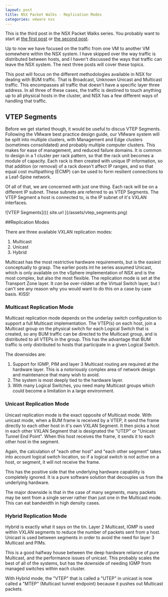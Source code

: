 ```yaml
---
layout: post
title: NSX Packet Walks - Replication Modes
categories: vmware nsx
---
```


This is the third post in the NSX Packet Walks series. You probably want to start at [the first post](http://vantmet.github.io/2015/02/10/packet-walks) or [the second post](http://vantmet.github.io/2015/03/24/packet-walks1).

Up to now we have focused on the traffic from one VM to another VM somewhere within the NSX system. I have skipped over the way traffic is distributed between hosts, and I haven't discussed the ways that traffic can leave the NSX system. The next three posts will cover these topics.

This post will focus on the different methodologies available in NSX for dealing with BUM traffic. That is Broadcast, Unknown Unicast and Multicast traffic. This encompasses all traffic that doesn't have a specific layer three address. In all three of these cases, the traffic is destined to touch anything up to all physical hosts in the cluster, and NSX has a few different ways of handling that traffic.

## VTEP Segments

Before we get started though, it would be useful to discus VTEP Segments. Following the VMware best practice design guide, our VMware system will be split into multiple clusters, with Management and Edge clusters (sometimes consolidated) and probably multiple computer clusters. This makes for ease of management, and reduced failure domains. It is common to design in a 1 cluster per rack pattern, so that the rack unit becomes a module of capacity. Each rack is then created with unique IP information, so that addition (or removal) of a rack doesn't affect IP ranges, and so that equal cost multipathing (ECMP) can be used to form resilient connections to a Leaf-Spine network.

Of all of that, we are concerned with just one thing. Each rack will be on a different IP subnet. These subnets are referred to as VTEP Segments. The VTEP Segment a host is connected to, is the IP subnet of it's VXLAN interfaces.

![VTEP Segments]({{ site.url }}/assets/vtep_segments.png)

##Replication Modes

There are three available VXLAN replication modes:

1. Multicast
2. Unicast
3. Hybrid

Multicast has the most restrictive hardware requirements, but is the easiest conceptually to grasp. The earlier posts int he series assumed Unicast, which is only available on the vSphere implementation of NSX and is the most complex, but also the most flexible. The replication mode is set at the Transport Zone layer. It *can* be over-ridden at the Virtual Switch layer, but I can't see any reason why you would want to do this on a case by case basis. KISS!

### Multicast Replication Mode

Multicast replication mode depends on the underlay switch configuration to support a full Multicast implementation. The VTEP(s) on each host, join a Multicast group on the physical switch for each Logical Switch that is created, so any BUM traffic can be directed to the Multicast group, and is distributed to all VTEPs in the group. This has the advantage that BUM traffic is only distributed to hosts that participate in a given Logical Switch.

The downsides are:

1. Support for IGMP, PIM and layer 3 Multicast routing are required at the hardware layer. This is a notoriously complex area of network design and maintenance that many wish to avoid.
2. The system is most deeply tied to the hardware layer.
3. With many Logical Switches, you need many Multicast groups which could become a limitation in a large environment.

### Unicast Replication Mode

Unicast replication mode is the exact opposite of Multicast mode. With unicast mode, when a BUM frame is received by a VTEP, it send the frame directly to each other host in it's own VXLAN Segment. It then picks a host in each other VXLAN Segment that is designated the "UTEP" or "Unicast Tunnel End Point". When this host receives the frame, it sends it to each other host in the segment.

Again, the calculation of "each other host" and "each other segment" takes into account logical switch location, so if a logical switch is not active on a host, or segment, it will not receive the frame.

This has the positive side that the underlying hardware capability is completely ignored. It is a pure software solution that decouples us from the underlying hardware.

The major downside is that in the case of many segments, many packets may be sent from a single server rather than just one in the Multicast mode. This can eat bandwidth in high density cases.

### Hybrid Replication Mode

Hybrid is exactly what it says on the tin. Layer 2 Multicast, IGMP is used within VXLAN segments to reduce the number of packets sent from a host. Unicast is used between segments in order to avoid the need for layer 3 Multicast and PIMs.

This is a good halfway house between the deep hardware reliance of pure Multicast, and the performance issues of unicast. This probably scales the best of all of the systems, but has the downside of needing IGMP from managed switches within each cluster.

With Hybrid mode, the "VTEP" that is called a "UTEP" in unicast is now called a "MTEP" (Multicast tunnel endpoint) because it pushes out Multicast packets.